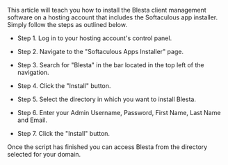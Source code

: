 This article will teach you how to install the Blesta client management software on a hosting account that includes the Softaculous app installer. Simply follow the steps as outlined below.

* Step 1. Log in to your hosting account's control panel.

* Step 2. Navigate to the "Softaculous Apps Installer" page.

* Step 3. Search for "Blesta" in the bar located in the top left of the navigation.

* Step 4. Click the "Install" button.

* Step 5. Select the directory in which you want to install Blesta.

* Step 6. Enter your Admin Username, Password, First Name, Last Name and Email.

* Step 7. Click the "Install" button.

Once the script has finished you can access Blesta from the directory selected for your domain.
